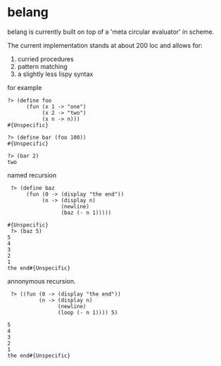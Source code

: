 # belang

belang is currently built on top of a 'meta circular evaluator' in scheme. 

The current implementation stands at about 200 loc and allows for:

1. curried procedures
2. pattern matching 
3. a slightly less lispy syntax

for example

```
?> (define foo
      (fun (x 1 -> "one")
           (x 2 -> "two")
           (x n -> n)))
#{Unspecific}

?> (define bar (foo 100))                                                              
#{Unspecific}                                                                           

?> (bar 2)                                                                             
two

```

named recursion

```
 ?> (define baz
      (fun (0 -> (display "the end"))
           (n -> (display n) 
                 (newline) 
                 (baz (- n 1)))))
           
#{Unspecific}
 ?> (baz 5)
5
4
3
2
1
the end#{Unspecific}
```
annonymous recursion. 

```
 ?> ((fun (0 -> (display "the end"))
          (n -> (display n)
                (newline)
                (loop (- n 1)))) 5)

5
4
3
2
1
the end#{Unspecific}
```
